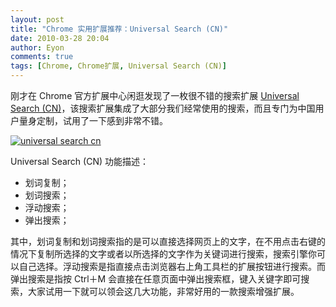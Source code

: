 ```yaml
---
layout: post
title: "Chrome 实用扩展推荐：Universal Search (CN)"
date: 2010-03-28 20:04
author: Eyon
comments: true
tags: [Chrome, Chrome扩展, Universal Search (CN)]
---
```

刚才在 Chrome 官方扩展中心闲逛发现了一枚很不错的搜索扩展 [Universal Search (CN)](https://chrome.google.com/extensions/detail/cgdlidfaohfelnkamcpkgeolppcjnmfk?hl=zh-CN)，该搜索扩展集成了大部分我们经常使用的搜索，而且专门为中国用户量身定制，试用了一下感到非常不错。

<a href="http://img.chromi.org/2010/03/universal-search-cn.png">![](http://img.chromi.org/2010/03/universal-search-cn.png "universal search cn")</a>

Universal Search (CN) 功能描述：


*   划词复制；
*   划词搜索；
*   浮动搜索；
*   弹出搜索；

其中，划词复制和划词搜索指的是可以直接选择网页上的文字，在不用点击右键的情况下复制所选择的文字或者以所选择的文字作为关键词进行搜索，搜索引擎你可以自己选择。浮动搜索是指直接点击浏览器右上角工具栏的扩展按钮进行搜索。而弹出搜索是指按 Ctrl＋M 会直接在任意页面中弹出搜索框，键入关键字即可搜索，大家试用一下就可以领会这几大功能，非常好用的一款搜索增强扩展。
